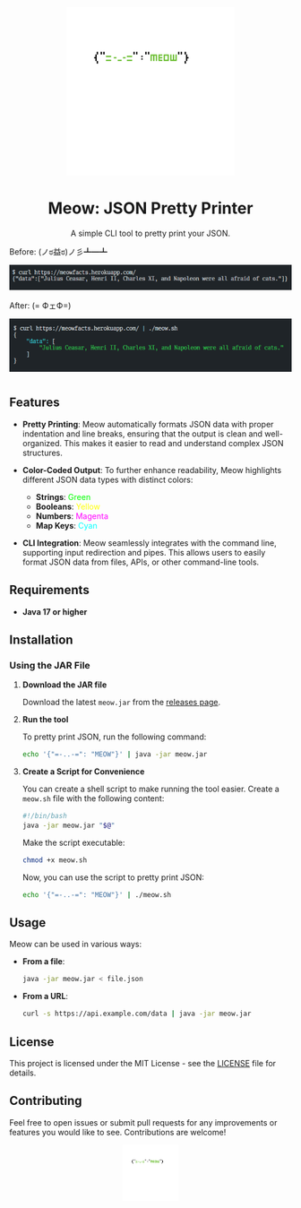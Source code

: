 
<p align="center">
  <img src="assets/logo/meow.png" alt="Meow Logo" width="300px" height="300px">
</p>

<h1 align="center">Meow: JSON Pretty Printer</h1>

<p align="center">A simple CLI tool to pretty print your JSON.</p>

<div style="text-align: center;">
  <p style="text-align: left;"> Before: (ノಠ益ಠ)ノ彡┻━┻</p>
  <img src="assets/img/pretty.png" alt="Pretty JSON" style="max-width: 100%; height: auto;">
  <p style="text-align: left;"> After: 	(= ФェФ=)</p>
  <img src="assets/img/not-pretty.png" alt="Not Pretty JSON" style="max-width: 100%; height: auto; margin-bottom: 10px;">
</div>

## Features

- **Pretty Printing**: Meow automatically formats JSON data with proper indentation and line breaks, ensuring that the output is clean and well-organized. This makes it easier to read and understand complex JSON structures.

- **Color-Coded Output**: To further enhance readability, Meow highlights different JSON data types with distinct colors:

  - **Strings**: <span style="color:#00FF00">Green</span>
  - **Booleans**: <span style="color:#FFFF00">Yellow</span>
  - **Numbers**: <span style="color:#FF00FF">Magenta</span>
  - **Map Keys**: <span style="color:#00FFFF">Cyan</span>

- **CLI Integration**: Meow seamlessly integrates with the command line, supporting input redirection and pipes. This allows users to easily format JSON data from files, APIs, or other command-line tools.

## Requirements

- **Java 17 or higher**

## Installation

### Using the JAR File

1. **Download the JAR file**

   Download the latest `meow.jar` from the [releases page](https://github.com/your-repo/releases).

2. **Run the tool**

   To pretty print JSON, run the following command:

   ```bash
   echo '{"=-..-=": "MEOW"}' | java -jar meow.jar
   ```

3. **Create a Script for Convenience**

   You can create a shell script to make running the tool easier. Create a `meow.sh` file with the following content:

   ```bash
   #!/bin/bash
   java -jar meow.jar "$@"
   ```

   Make the script executable:

   ```bash
   chmod +x meow.sh
   ```

   Now, you can use the script to pretty print JSON:

   ```bash
   echo '{"=-..-=": "MEOW"}' | ./meow.sh
   ```

## Usage

Meow can be used in various ways:

- **From a file**:

  ```bash
  java -jar meow.jar < file.json
  ```

- **From a URL**:

  ```bash
  curl -s https://api.example.com/data | java -jar meow.jar
  ```

## License

This project is licensed under the MIT License - see the [LICENSE](LICENSE) file for details.

## Contributing

Feel free to open issues or submit pull requests for any improvements or features you would like to see. Contributions are welcome!

<p align="center">
  <img src="assets/logo/meow.png" alt="Meow Logo" width="100px" height="100px">
</p>
